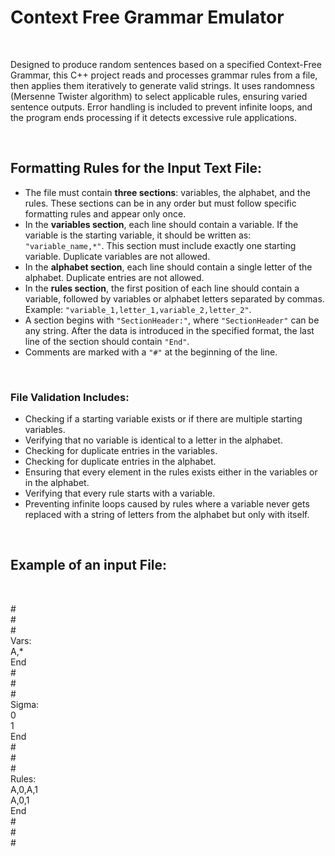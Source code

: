 # Context Free Grammar Emulator

<br>

Designed to produce random sentences based on a specified Context-Free Grammar, this C++ project reads and
processes grammar rules from a file, then applies them iteratively to generate valid strings. It uses randomness
(Mersenne Twister algorithm) to select applicable rules, ensuring varied sentence outputs. Error handling is included
to prevent infinite loops, and the program ends processing if it detects excessive rule applications.


<br>

## Formatting Rules for the Input Text File:

- The file must contain **three sections**: variables, the alphabet, and the rules. These sections can be in any order but must follow specific formatting rules and appear only once.
- In the **variables section**, each line should contain a variable. If the variable is the starting variable, it should be written as: `"variable_name,*"`. This section must include exactly one starting variable. Duplicate variables are not allowed.
- In the **alphabet section**, each line should contain a single letter of the alphabet. Duplicate entries are not allowed.
- In the **rules section**, the first position of each line should contain a variable, followed by variables or alphabet letters separated by commas. Example: `"variable_1,letter_1,variable_2,letter_2"`.
- A section begins with `"SectionHeader:"`, where `"SectionHeader"` can be any string. After the data is introduced in the specified format, the last line of the section should contain `"End"`.
- Comments are marked with a `"#"` at the beginning of the line.

<br>

### File Validation Includes:

- Checking if a starting variable exists or if there are multiple starting variables.
- Verifying that no variable is identical to a letter in the alphabet.
- Checking for duplicate entries in the variables.
- Checking for duplicate entries in the alphabet.
- Ensuring that every element in the rules exists either in the variables or in the alphabet.
- Verifying that every rule starts with a variable.
- Preventing infinite loops caused by rules where a variable never gets replaced with a string of letters from the alphabet but only with itself.

<br>

## Example of an input File:

<br>

\#  
\#  
\#  
Vars:  
A,*  
End  
\#  
\#  
\#  
Sigma:  
0  
1  
End  
\#  
\#  
\#  
Rules:  
A,0,A,1  
A,0,1  
End   
\#  
\#  
\#  


